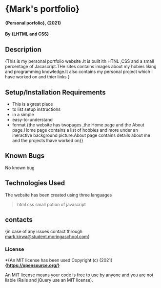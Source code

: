 # {Mark's portfolio}
#### {Personal porfolio}, {2021}
#### By **{LHTML and CSS}**
## Description
{This is my personal portfolio website .It is built ith HTNL ,CSS and a small percentage of Jacascript.THe sites contains images about my hobies liking and programming knowledge.It also contains my personal project which I have worked on and thier links }
## Setup/Installation Requirements
* This is a great place
* to list setup instructions
* in a simple
* easy-to-understand
* format
{the website has twopages ,the Home page and the About page.Home page contains a list of hobbies and more under an ineractive background picture.About page contains details about me and the projects Ihave worked on}}
## Known Bugs
No known bug
## Technologies Used
The website has been created using three languages 
>html 
>css
>small potion of javascript
## contacts
{in case of any issues contact  through mark.kirwa@student.moringaschool.com}
### License
*{An MIT license has been used
Copyright (c) {2021}**{https://opensource.org/}**
  
 An MIT license means your code is free to use by anyone and you are not liable (Rails and jQuery use an MIT license).

